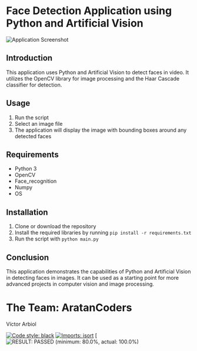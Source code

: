# Face Detection Application using Python and Artificial Vision

![Application Screenshot](https://github.com/aratan/idfaceml/blob/main/Captura%20de%20pantalla_2023-01-21_12-28-50.png?raw=true)

## Introduction

This application uses Python and Artificial Vision to detect faces in video. It utilizes the OpenCV library for image processing and the Haar Cascade classifier for detection.

## Usage

1. Run the script
2. Select an image file
3. The application will display the image with bounding boxes around any detected faces

## Requirements

- Python 3
- OpenCV
- Face_recognition
- Numpy
- OS

## Installation

1. Clone or download the repository
2. Install the required libraries by running `pip install -r requirements.txt`
3. Run the script with `python main.py`

## Conclusion

This application demonstrates the capabilities of Python and Artificial Vision in detecting faces in images. It can be used as a starting point for more advanced projects in computer vision and image processing.


# The Team: AratanCoders
Víctor Arbiol

[![Code style: black](https://img.shields.io/badge/code%20style-black-000000.svg)](https://github.com/psf/black)
[![Imports: isort](https://img.shields.io/badge/%20imports-isort-%231674b1?style=flat&labelColor=ef8336)](https://pycqa.github.io/isort/)
[![RESULT: PASSED (minimum: 80.0%, actual: 100.0%)](https://img.shields.io/badge/interrogate-80%25%20--%20100%25%20PASS-green)
